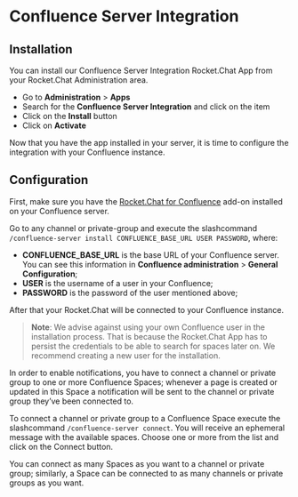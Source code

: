 # Confluence Server Integration

## Installation

You can install our Confluence Server Integration Rocket.Chat App from your Rocket.Chat Administration area.
* Go to **Administration** > **Apps**
* Search for the **Confluence Server Integration** and click on the item
* Click on the **Install** button
* Click on **Activate**

Now that you have the app installed in your server, it is time to configure the integration with your Confluence instance.

## Configuration

First, make sure you have the [Rocket.Chat for Confluence](https://marketplace.atlassian.com/apps/1220180/rocket-chat-for-confluence) add-on installed on your Confluence server.

Go to any channel or private-group and execute the slashcommand `/confluence-server install CONFLUENCE_BASE_URL USER PASSWORD`, where:
* **CONFLUENCE_BASE_URL** is the base URL of your Confluence server. You can see this information in **Confluence administration** > **General Configuration**;
* **USER** is the username of a user in your Confluence;
* **PASSWORD** is the password of the user mentioned above;

After that your Rocket.Chat will be connected to your Confluence instance.

>**Note**: We advise against using your own Confluence user in the installation process. That is because the Rocket.Chat App has to persist the credentials to be able to search for spaces later on. We recommend creating a new user for the installation.

In order to enable notifications, you have to connect a channel or private group to one or more Confluence Spaces; whenever a page is created or updated in this Space a notification will be sent to the channel or private group they’ve been connected to.

To connect a channel or private group to a Confluence Space execute the slashcommand `/confluence-server connect`. You will receive an ephemeral message with the available spaces. Choose one or more from the list and click on the Connect button.

You can connect as many Spaces as you want to a channel or private group; similarly, a Space can be connected to as many channels or private groups as you want.
